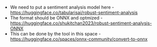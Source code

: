 * We need to put a sentiment analysis model here - https://huggingface.co/tabularisai/robust-sentiment-analysis
* The format should be ONNX and optmized - https://huggingface.co/shukitchan2023/robust-sentiment-analysis-ONNX
* This can be done by the tool in this space - https://huggingface.co/spaces/onnx-community/convert-to-onnx
